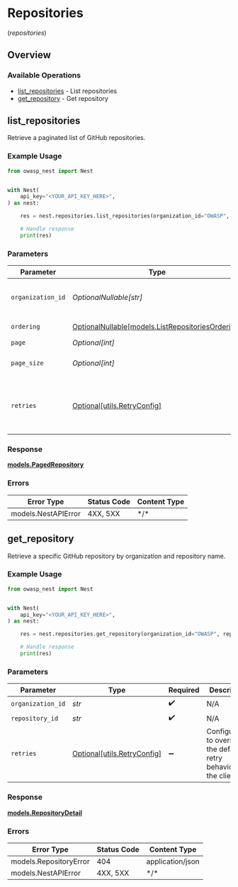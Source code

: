 # Repositories
(*repositories*)

## Overview

### Available Operations

* [list_repositories](#list_repositories) - List repositories
* [get_repository](#get_repository) - Get repository

## list_repositories

Retrieve a paginated list of GitHub repositories.

### Example Usage

<!-- UsageSnippet language="python" operationID="list_repositories" method="get" path="/api/v0/repositories/" -->
```python
from owasp_nest import Nest


with Nest(
    api_key="<YOUR_API_KEY_HERE>",
) as nest:

    res = nest.repositories.list_repositories(organization_id="OWASP", page=1, page_size=100)

    # Handle response
    print(res)

```

### Parameters

| Parameter                                                                                     | Type                                                                                          | Required                                                                                      | Description                                                                                   | Example                                                                                       |
| --------------------------------------------------------------------------------------------- | --------------------------------------------------------------------------------------------- | --------------------------------------------------------------------------------------------- | --------------------------------------------------------------------------------------------- | --------------------------------------------------------------------------------------------- |
| `organization_id`                                                                             | *OptionalNullable[str]*                                                                       | :heavy_minus_sign:                                                                            | Organization that repositories belong to                                                      | OWASP                                                                                         |
| `ordering`                                                                                    | [OptionalNullable[models.ListRepositoriesOrdering]](../../models/listrepositoriesordering.md) | :heavy_minus_sign:                                                                            | Ordering field                                                                                |                                                                                               |
| `page`                                                                                        | *Optional[int]*                                                                               | :heavy_minus_sign:                                                                            | Page number                                                                                   |                                                                                               |
| `page_size`                                                                                   | *Optional[int]*                                                                               | :heavy_minus_sign:                                                                            | Number of items per page                                                                      |                                                                                               |
| `retries`                                                                                     | [Optional[utils.RetryConfig]](../../models/utils/retryconfig.md)                              | :heavy_minus_sign:                                                                            | Configuration to override the default retry behavior of the client.                           |                                                                                               |

### Response

**[models.PagedRepository](../../models/pagedrepository.md)**

### Errors

| Error Type          | Status Code         | Content Type        |
| ------------------- | ------------------- | ------------------- |
| models.NestAPIError | 4XX, 5XX            | \*/\*               |

## get_repository

Retrieve a specific GitHub repository by organization and repository name.

### Example Usage

<!-- UsageSnippet language="python" operationID="get_repository" method="get" path="/api/v0/repositories/{organization_id}/{repository_id}" -->
```python
from owasp_nest import Nest


with Nest(
    api_key="<YOUR_API_KEY_HERE>",
) as nest:

    res = nest.repositories.get_repository(organization_id="OWASP", repository_id="Nest")

    # Handle response
    print(res)

```

### Parameters

| Parameter                                                           | Type                                                                | Required                                                            | Description                                                         | Example                                                             |
| ------------------------------------------------------------------- | ------------------------------------------------------------------- | ------------------------------------------------------------------- | ------------------------------------------------------------------- | ------------------------------------------------------------------- |
| `organization_id`                                                   | *str*                                                               | :heavy_check_mark:                                                  | N/A                                                                 | OWASP                                                               |
| `repository_id`                                                     | *str*                                                               | :heavy_check_mark:                                                  | N/A                                                                 | Nest                                                                |
| `retries`                                                           | [Optional[utils.RetryConfig]](../../models/utils/retryconfig.md)    | :heavy_minus_sign:                                                  | Configuration to override the default retry behavior of the client. |                                                                     |

### Response

**[models.RepositoryDetail](../../models/repositorydetail.md)**

### Errors

| Error Type             | Status Code            | Content Type           |
| ---------------------- | ---------------------- | ---------------------- |
| models.RepositoryError | 404                    | application/json       |
| models.NestAPIError    | 4XX, 5XX               | \*/\*                  |